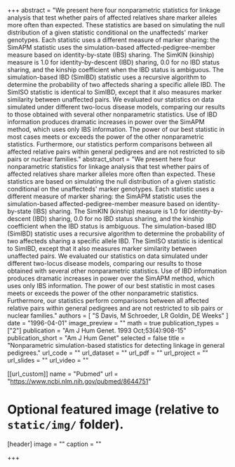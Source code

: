+++
abstract = "We present here four nonparametric statistics for linkage analysis that test whether pairs of affected relatives share marker alleles more often than expected. These statistics are based on simulating the null distribution of a given statistic conditional on the unaffecteds' marker genotypes. Each statistic uses a different measure of marker sharing: the SimAPM statistic uses the simulation-based affected-pedigree-member measure based on identity-by-state (IBS) sharing. The SimKIN (kinship) measure is 1.0 for identity-by-descent (IBD) sharing, 0.0 for no IBD status sharing, and the kinship coefficient when the IBD status is ambiguous. The simulation-based IBD (SimIBD) statistic uses a recursive algorithm to determine the probability of two affecteds sharing a specific allele IBD. The SimISO statistic is identical to SimIBD, except that it also measures marker similarity between unaffected pairs. We evaluated our statistics on data simulated under different two-locus disease models, comparing our results to those obtained with several other nonparametric statistics. Use of IBD information produces dramatic increases in power over the SimAPM method, which uses only IBS information. The power of our best statistic in most cases meets or exceeds the power of the other nonparametric statistics. Furthermore, our statistics perform comparisons between all affected relative pairs within general pedigrees and are not restricted to sib pairs or nuclear families."
abstract_short = "We present here four nonparametric statistics for linkage analysis that test whether pairs of affected relatives share marker alleles more often than expected. These statistics are based on simulating the null distribution of a given statistic conditional on the unaffecteds' marker genotypes. Each statistic uses a different measure of marker sharing: the SimAPM statistic uses the simulation-based affected-pedigree-member measure based on identity-by-state (IBS) sharing. The SimKIN (kinship) measure is 1.0 for identity-by-descent (IBD) sharing, 0.0 for no IBD status sharing, and the kinship coefficient when the IBD status is ambiguous. The simulation-based IBD (SimIBD) statistic uses a recursive algorithm to determine the probability of two affecteds sharing a specific allele IBD. The SimISO statistic is identical to SimIBD, except that it also measures marker similarity between unaffected pairs. We evaluated our statistics on data simulated under different two-locus disease models, comparing our results to those obtained with several other nonparametric statistics. Use of IBD information produces dramatic increases in power over the SimAPM method, which uses only IBS information. The power of our best statistic in most cases meets or exceeds the power of the other nonparametric statistics. Furthermore, our statistics perform comparisons between all affected relative pairs within general pedigrees and are not restricted to sib pairs or nuclear families."
authors = [ "S Davis, M Schroeder, LR Goldin, DE Weeks"  ] 
date = "1996-04-01"
image_preview = ""
math = true
publication_types = ["2"] 
publication = "Am J Hum Genet. 1993 Oct;53(4):908-15"
publication_short = "Am J Hum Genet"
selected = false
title = "Nonparametric simulation-based statistics for detecting linkage in general pedigrees."
url_code = ""
url_dataset = ""
url_pdf = ""
url_project = ""
url_slides = ""
url_video = ""

[[url_custom]]
name = "Pubmed"
url = "https://www.ncbi.nlm.nih.gov/pubmed/8644751"

# Optional featured image (relative to `static/img/` folder).
[header]
image = ""
caption = ""

+++

